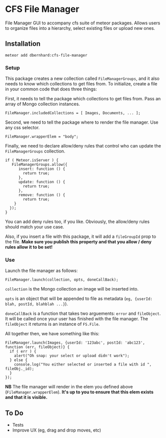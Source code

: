 # CFS File Manager #

File Manager GUI to accompany cfs suite of meteor packages. Allows users to organize files into a hierarchy, select existing files or upload new ones.

## Installation ##
`meteor add dbernhard:cfs-file-manager`

### Setup ###
This package creates a new collection called `FileManagerGroups`, and it also needs to know which collections to get files from. To initialize, create a file in your common code that does three things:

First, it needs to tell the package which collections to get files from. Pass an array of Mongo collection instances.

    FileManager.includedCollections = [ Images, Documents, ... ];

Second, we need to tell the package where to render the file manager. Use any css selector.

    FileManager.wrapperElem = "body";

Finally, we need to declare allow/deny rules that control who can update the `FileManagerGroups` collection.

    if ( Meteor.isServer ) {
       FileManagerGroups.allow({
          insert: function () {
            return true;
          },
          update: function () {
            return true;
          },
          remove: function () {
            return true;
        }
      });
    }

You can add deny rules too, if you like. Obviously, the allow/deny rules should match your use case.

Also, if you insert a file with this package, it will add a  `fileGroupId` prop to the file. **Make sure you publish this property and that you allow / deny rules allow it to be set!**

### Use ###
Launch the file manager as follows:

`FileManager.launch(collection, opts, doneCallBack);`

`collection` is the Mongo collection an image will be inserted into.

`opts` is an object that will be appended to file as metadata (`eg, {userId: blah, postId, blahblah ...}`).

`doneCallBack` is a function that takes two arguements: `error` and `fileObject`. It will be called once your user has finished with the file manager. The `fileObject` it returns is an instance of `FS.File`.

All together then, we have something like this:

    FileManager.launch(Images, {userId: '123abc', postId: 'abc123', function (err, fileObject)} {
      if ( err ) {
        alert("Oh snap: your select or upload didn't work");
      } else {
        console.log("You either selected or inserted a file with id ", fileObj._id);
      }
    });

**NB** The file manager will render in the elem you defined above (`FileManager.wrapperElem`). **It's up to you to ensure that this elem exists and that it is visible.**

## To Do ##
- Tests
- Improve UX (eg, drag and drop moves, etc)
